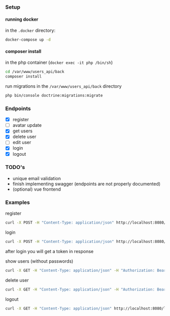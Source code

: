 ### Setup

#### running docker
in the `.docker` directory:
```sh
docker-compose up -d
```

#### composer install
in the php container (`docker exec -it php /bin/sh`)
```sh
cd /var/www/users_api/back
composer install
```

run migrations
in the `/var/www/users_api/back` directory
```sh
php bin/console doctrine:migrations:migrate
```

### Endpoints

- [x] register
- [ ] avatar update
- [x] get users
- [x] delete user
- [ ] edit user
- [x] login
- [x] logout

### TODO's

- unique email validation
- finish implementing swagger (endpoints are not properly documented)
- (optional) vue frontend

### Examples

register
```sh
curl -X POST -H "Content-Type: application/json" http://localhost:8080/api/register -d '{"email":"imie_nazwisko@wp.pl"," first_name":"imie","last_name":"nazwisko","password":"test"}'
```

login
```sh
curl -X POST -H "Content-Type: application/json" http://localhost:8080/api/login -d '{"username":"imie_nazwisko@wp.pl","password":"test"}'
```
after login you will get a token in response 

show users (without passwords)
```sh
curl -X GET -H "Content-Type: application/json" -H "Authorization: Bearer {token}" http://localhost:8080/api/get_users
```

delete user
```sh
curl -X GET -H "Content-Type: application/json" -H "Authorization: Bearer {token}" http://localhost:8080/api/delete/{id}
```

logout
```sh
curl -X GET -H "Content-Type: application/json" http://localhost:8080/logout
```
